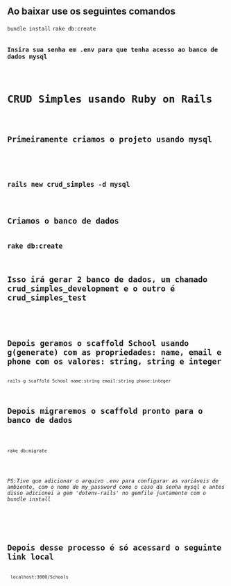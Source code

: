 <h2>Ao baixar use os seguintes comandos</h2>
<code>bundle install</code>
<code>rake db:create</code>
<code><rake db:migrate</code>
 


<h3>Insira sua senha em .env para que tenha acesso ao banco de dados mysql</h3>

<h1>CRUD Simples usando Ruby on Rails</h1>

<h2>Primeiramente criamos o projeto usando mysql<h2>

<code>rails new crud_simples -d mysql</code>


<h2>Criamos o banco de dados

<code>rake db:create</code>
<p>Isso irá gerar 2 banco de dados, um chamado crud_simples_development e o outro é crud_simples_test</p>

<h2>Depois geramos o scaffold School usando g(generate) com as propriedades: name, email e phone com os valores: string, string e integer </h2>
<code>rails g scaffold School name:string email:string phone:integer</code><br>

<h2>Depois migraremos o scaffold pronto para o banco de dados</h2>

<code>rake db:migrate</code>
  <h6>PS:Tive que adicionar o arquivo .env para configurar as variáveis de ambiente, com o nome de my_password como o caso da senha mysql e antes disso adicionei a gem 'dotenv-rails' no gemfile juntamente com o bundle install</h6>
  
 <h2>Depois desse processo é só acessard o seguinte link local </h2>
 <code>localhost:3000/Schools</code>
 
 
